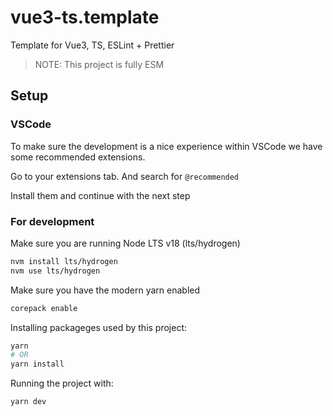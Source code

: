 # vue3-ts.template

Template for Vue3, TS, ESLint + Prettier

> NOTE: This project is fully ESM

## Setup

### VSCode

To make sure the development is a nice experience within VSCode we have some recommended extensions.

Go to your extensions tab. And search for `@recommended`

Install them and continue with the next step

### For development

Make sure you are running Node LTS v18 (lts/hydrogen)

```bash
nvm install lts/hydrogen
nvm use lts/hydrogen
```

Make sure you have the modern yarn enabled

```bash
corepack enable
```

Installing packageges used by this project:

```bash
yarn
# OR
yarn install
```

Running the project with:

```bash
yarn dev
```
